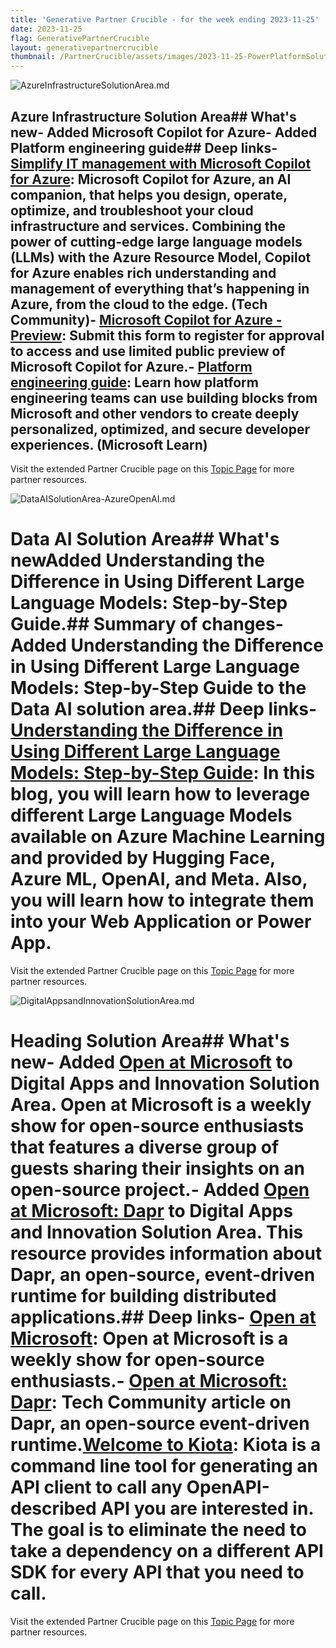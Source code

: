 ```yaml
---
title: 'Generative Partner Crucible - for the week ending 2023-11-25'
date: 2023-11-25
flag: GenerativePartnerCrucible
layout: generativepartnercrucible
thumbnail: /PartnerCrucible/assets/images/2023-11-25-PowerPlatformSolutionArea.md-image.png
---
```

![ AzureInfrastructureSolutionArea.md ]( /PartnerCrucible/assets/images/2023-11-25-AzureInfrastructureSolutionArea.md-image.png )
## Azure Infrastructure Solution Area## What's new- Added Microsoft Copilot for Azure- Added Platform engineering guide## Deep links- [Simplify IT management with Microsoft Copilot for Azure](https://techcommunity.microsoft.com/t5/azure-infrastructure-blog/simplify-it-management-with-microsoft-copilot-for-azure-save/ba-p/3981106): Microsoft Copilot for Azure, an AI companion, that helps you design, operate, optimize, and troubleshoot your cloud infrastructure and services. Combining the power of cutting-edge large language models (LLMs) with the Azure Resource Model, Copilot for Azure enables rich understanding and management of everything that’s happening in Azure, from the cloud to the edge. (Tech Community)- [Microsoft Copilot for Azure - Preview](https://aka.ms/MSCopilotforAzurePreviewRequest): Submit this form to register for approval to access and use limited public preview of Microsoft Copilot for Azure.- [Platform engineering guide](https://learn.microsoft.com/en-us/platform-engineering/): Learn how platform engineering teams can use building blocks from Microsoft and other vendors to create deeply personalized, optimized, and secure developer experiences. (Microsoft Learn)

Visit the extended Partner Crucible page on this [Topic Page](https://lagimik.github.io/PartnerCrucible/AzureInfrastructureSolutionArea) for more partner resources.

![ DataAISolutionArea-AzureOpenAI.md ]( /PartnerCrucible/assets/images/2023-11-25-DataAISolutionArea-AzureOpenAI.md-image.png )
# Data AI Solution Area## What's newAdded Understanding the Difference in Using Different Large Language Models: Step-by-Step Guide.## Summary of changes- Added Understanding the Difference in Using Different Large Language Models: Step-by-Step Guide to the Data AI solution area.## Deep links- [Understanding the Difference in Using Different Large Language Models: Step-by-Step Guide](https://techcommunity.microsoft.com/t5/educator-developer-blog/understanding-the-difference-in-using-different-large-language/ba-p/3919444): In this blog, you will learn how to leverage different Large Language Models available on Azure Machine Learning and provided by Hugging Face, Azure ML, OpenAI, and Meta. Also, you will learn how to integrate them into your Web Application or Power App.

Visit the extended Partner Crucible page on this [Topic Page](https://lagimik.github.io/PartnerCrucible/DataAISolutionArea-AzureOpenAI) for more partner resources.

![ DigitalAppsandInnovationSolutionArea.md ]( /PartnerCrucible/assets/images/2023-11-25-DigitalAppsandInnovationSolutionArea.md-image.png )
# Heading Solution Area## What's new- Added [Open at Microsoft](https://learn.microsoft.com/en-ca/shows/open-at-microsoft/) to Digital Apps and Innovation Solution Area. Open at Microsoft is a weekly show for open-source enthusiasts that features a diverse group of guests sharing their insights on an open-source project.- Added [Open at Microsoft: Dapr](https://techcommunity.microsoft.com/t5/azure-developer-community-blog/open-at-microsoft-dapr/ba-p/3857064) to Digital Apps and Innovation Solution Area. This resource provides information about Dapr, an open-source, event-driven runtime for building distributed applications.## Deep links- [Open at Microsoft](https://learn.microsoft.com/en-ca/shows/open-at-microsoft/): Open at Microsoft is a weekly show for open-source enthusiasts.- [Open at Microsoft: Dapr](https://techcommunity.microsoft.com/t5/azure-developer-community-blog/open-at-microsoft-dapr/ba-p/3857064): Tech Community article on Dapr, an open-source event-driven runtime.[Welcome to Kiota](https://learn.microsoft.com/en-us/openapi/kiota/overview): Kiota is a command line tool for generating an API client to call any OpenAPI-described API you are interested in. The goal is to eliminate the need to take a dependency on a different API SDK for every API that you need to call.

Visit the extended Partner Crucible page on this [Topic Page](https://lagimik.github.io/PartnerCrucible/DigitalAppsandInnovationSolutionArea) for more partner resources.


